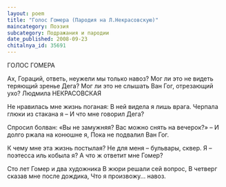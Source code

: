 ```yaml
---
layout: poem
title: "Голос Гомера (Пародия на Л.Некрасовскую)"
maincategory: Поэзия
subcategory: Подражания и пародии
date_published: 2008-09-23
chitalnya_id: 35691
---
```




ГОЛОС ГОМЕРА

Ах, Гораций, ответь, неужели мы только навоз?
Мог ли это не видеть теряющий зренье Дега? 
Мог ли это не слышать Ван Гог, отрезающий ухо?
Людмила НЕКРАСОВСКАЯ

Не нравилась мне жизнь поганая:
В ней видела я лишь врага.
Черпала глюки из стакана я –
И что мне говорил Дега?

Спросил болван: «Вы не замужняя?
Вас можно снять на вечерок?» –
И долго ржала на конюшне я,
Пока не подвалил Ван Гог.

К чему мне эта жизнь постылая?
Не для меня – бульвары, сквер.
Я – поэтесса иль кобыла я?
А что ж ответит мне Гомер?

Сто лет Гомер и два художника
В жюри решали сей вопрос,
В четверг сказав мне после дождика,
Что я произвожу… навоз.






